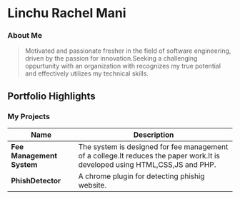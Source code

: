 # Linchu Rachel Mani 

### About Me

> Motivated and passionate fresher in the field of software engineering, driven by  the passion for innovation.Seeking a challenging oppurtunity with an organization with recognizes my true potential and effectively utilizes my technical skills.


## Portfolio Highlights

### My Projects

| Name                | Description                                                               |
|---------------------|---------------------------------------------------------------------------|
| **Fee Management System**  | The system is designed for fee management of a college.It reduces the paper work.It is developed using HTML,CSS,JS and PHP.                                                  
| **PhishDetector**  | A chrome plugin for detecting phishig website.                                                     

